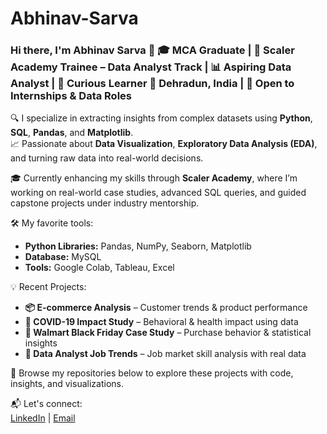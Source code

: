 # Abhinav-Sarva
### Hi there, I'm Abhinav Sarva 👋  🎓 MCA Graduate | 🎯 Scaler Academy Trainee – Data Analyst Track | 📊 Aspiring Data Analyst | 🧠 Curious Learner   📍 Dehradun, India | 💼 Open to Internships &amp; Data Roles
🔍 I specialize in extracting insights from complex datasets using **Python**, **SQL**, **Pandas**, and **Matplotlib**.  
📈 Passionate about **Data Visualization**, **Exploratory Data Analysis (EDA)**, and turning raw data into real-world decisions.

🎓 Currently enhancing my skills through **Scaler Academy**, where I’m working on real-world case studies, advanced SQL queries, and guided capstone projects under industry mentorship.

🛠️ My favorite tools:
- **Python Libraries:** Pandas, NumPy, Seaborn, Matplotlib
- **Database:** MySQL
- **Tools:** Google Colab, Tableau, Excel

💡 Recent Projects:
- **📦 E-commerce Analysis** – Customer trends & product performance
- **🦠 COVID-19 Impact Study** – Behavioral & health impact using data
- **🛒 Walmart Black Friday Case Study** – Purchase behavior & statistical insights
- **💼 Data Analyst Job Trends** – Job market skill analysis with real data

📂 Browse my repositories below to explore these projects with code, insights, and visualizations.

📬 Let's connect:  
[LinkedIn](https://www.linkedin.com/in/abhinavsarva/) | [Email](mailto:abhinavsarva21@gmail.com)
